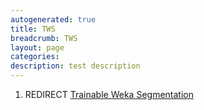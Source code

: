 ```yaml
---
autogenerated: true
title: TWS
breadcrumb: TWS
layout: page
categories: 
description: test description
---
```


1.  REDIRECT [Trainable Weka Segmentation](Trainable_Weka_Segmentation)
